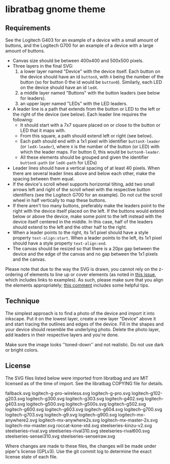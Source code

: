 libratbag gnome theme
====================

Requirements
------------

See the Logitech G403 for an example of a device with a small amount of buttons,
and the Logitech G700 for an example of a device with a large amount of buttons.

- Canvas size should be between 400x400 and 500x500 pixels.
- Three layers in the final SVG:
  1. a lower layer named "Device" with the device itself. Each button on the
  device should have an id `buttonX`, with `X` being the number of the button
  (so for button 0 the id would be `button0`). Similarly, each LED on the device
  should have an id `ledX`.
  2. a middle layer named "Buttons" with the button leaders (see below for
  leaders).
  3. an upper layer named "LEDs" with the LED leaders.
- A leader line is a path that extends from the button or LED to the left or the
  right of the device (see below). Each leader line requires the following:
  - It should start with a 7x7 square placed on or close to the button or LED
    that it maps with.
  - From this square, a path should extend left or right (see below).
  - Each path should end with a 1x1 pixel with identifier `buttonX-leader` (or
    `ledX-leader`), where `X` is the number of the button (or LED) with
    which the leader maps. For button 0, this would be `button0-leader`.
  - All these elements should be grouped and given the identifier `buttonX-path`
    (or `ledX-path` for LEDs)
- Leader lines should have a vertical spacing of at least 40 pixels. When there
  are several leader lines above and below each other, make the spacing between
  them equal.
- If the device's scroll wheel supports horizontal tilting, add two small arrows
  left and right of the scroll wheel with the respective button identifiers (see
  the Logitech G700 for an example). Do not cut the scroll wheel in half
  vertically to map these buttons.
- If there aren't too many buttons, preferably make the leaders point to the
  right with the device itself placed on the left. If the buttons would extend
  below or above the device, make some point to the left instead with the device
  itself centered in the middle. In this case, half of the leaders should extend
  to the left and the other half to the right.
- When a leader points to the right, its 1x1 pixel should have a style property
  `text-align:start`. When a leader points to the left, its 1x1 pixel should
  have a style property `text-align:end`.
- The canvas should be resized so that there is a 20px gap between the device
  and the edge of the canvas and no gap between the 1x1 pixels and the canvas.

Please note that due to the way the SVG is drawn, you cannot rely on the
z-ordering of elements to line up or cover elements (as noted in [this
issue](https://github.com/libratbag/piper/issues/48), which includes links to
examples). As such, please make sure that you align the elements appropriately;
[this
comment](https://github.com/libratbag/piper/issues/48#issuecomment-315979109)
includes some helpful tips.

Technique
---------

The simplest approach is to find a photo of the device and import it into
inkscape. Put it on the lowest layer, create a new layer "Device" above it
and start tracing the outlines and edges of the device. Fill in the shapes
and your device should resemble the underlying photo. Delete the photo
layer, add leaders in their respective layers and you're done.

Make sure the image looks ''toned-down'' and not realistic. Do not use dark or
bright colors.


License
-------
The SVG files listed below were imported from libratbag and are MIT licensed
as of the time of import. See the libratbag COPYING file for details.

 fallback.svg
 logitech-g-pro-wireless.svg
 logitech-g-pro.svg
 logitech-g102-g203.svg
 logitech-g300.svg
 logitech-g303.svg
 logitech-g402.svg
 logitech-g403.svg
 logitech-g500.svg
 logitech-g500s.svg
 logitech-g502.svg
 logitech-g600.svg
 logitech-g603.svg
 logitech-g604.svg
 logitech-g700.svg
 logitech-g703.svg
 logitech-g9.svg
 logitech-g900.svg
 logitech-mx-anywhere2.svg
 logitech-mx-anywhere2s.svg
 logitech-mx-master-2s.svg
 logitech-mx-master.svg
 roccat-kone-xtd.svg
 steelseries-kinzu-v2.svg
 steelseries-rival.svg
 steelseries-rival310.svg
 steelseries-rival600.svg
 steelseries-sensei310.svg
 steelseries-senseiraw.svg

Where changes are made to these files, the changes will be made under
piper's license (GPLv3). Use the git commit log to determine the exact
license state of each file.

